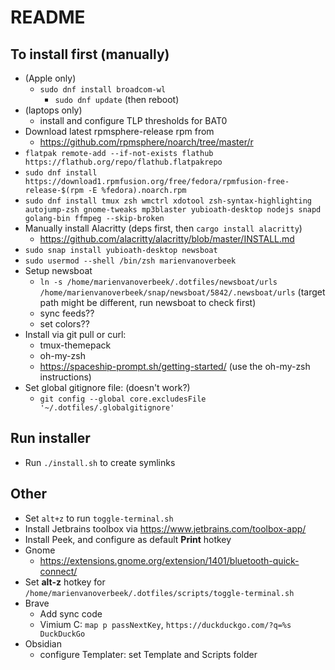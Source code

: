 # README

## To install first (manually)

- (Apple only)
  - `sudo dnf install broadcom-wl`
    - `sudo dnf update` (then reboot)
- (laptops only)
  - install and configure TLP thresholds for BAT0
- Download latest rpmsphere-release rpm from
  - https://github.com/rpmsphere/noarch/tree/master/r
- `flatpak remote-add --if-not-exists flathub https://flathub.org/repo/flathub.flatpakrepo`
- `sudo dnf install https://download1.rpmfusion.org/free/fedora/rpmfusion-free-release-$(rpm -E %fedora).noarch.rpm`
- `sudo dnf install tmux zsh wmctrl xdotool zsh-syntax-highlighting autojump-zsh gnome-tweaks mp3blaster yubioath-desktop nodejs snapd golang-bin ffmpeg --skip-broken`
- Manually install Alacritty (deps first, then `cargo install alacritty`)
  - https://github.com/alacritty/alacritty/blob/master/INSTALL.md
- `sudo snap install yubioath-desktop newsboat`
- `sudo usermod --shell /bin/zsh marienvanoverbeek`
- Setup newsboat
  - `ln -s /home/marienvanoverbeek/.dotfiles/newsboat/urls  /home/marienvanoverbeek/snap/newsboat/5842/.newsboat/urls` (target path might be different, run newsboat to check first)
  - sync feeds??
  - set colors??
- Install via git pull or curl:
  - tmux-themepack
  - oh-my-zsh
  - https://spaceship-prompt.sh/getting-started/ (use the oh-my-zsh instructions)
- Set global gitignore file: (doesn't work?)
  - `git config --global core.excludesFile '~/.dotfiles/.globalgitignore'`
  
## Run installer

- Run `./install.sh` to create symlinks

## Other
- Set `alt+z` to run `toggle-terminal.sh`
- Install Jetbrains toolbox via https://www.jetbrains.com/toolbox-app/
- Install Peek, and configure as default **Print** hotkey
- Gnome
  - https://extensions.gnome.org/extension/1401/bluetooth-quick-connect/
- Set **alt-z** hotkey for `/home/marienvanoverbeek/.dotfiles/scripts/toggle-terminal.sh`
- Brave
  - Add sync code
  - Vimium C: `map p passNextKey`, `https://duckduckgo.com/?q=%s DuckDuckGo`
- Obsidian
  - configure Templater: set Template and Scripts folder

